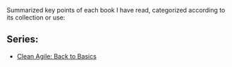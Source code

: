 Summarized key points of each book I have read, categorized according to its collection or use:

## Series:  
  - [Clean Agile: Back to Basics](https://github.com/sarah-abdelfattah/Tech-books)